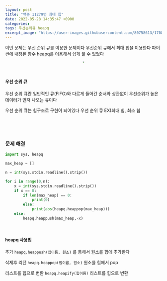 ```yaml
---
layout: post
title: "백준 11279번 최대 힙"
date: 2022-05-28 14:35:47 +0900
categories:
tags: 우선순위큐 heapq
excerpt_image: "https://user-images.githubusercontent.com/80758613/170829975-ec997051-e7b3-4bf3-a824-9b5a4bde66b3.png"
---
```


이번 문제는 우선 순위 큐를 이용한 문제이다 우선순위 큐에서 최대 힙을 이용한다 파이썬에 내장된 함수  heapq를 이용해서 쉽게 풀 수 있었다

<center>
<img src="https://user-images.githubusercontent.com/80758613/170829975-ec997051-e7b3-4bf3-a824-9b5a4bde66b3.png" style="zoom:30%;">
</center>

&nbsp;

#### 우선 순위 큐

우선 순위 큐란 일반적인 큐(FIFO)와 다르게 들어간 순서와 상관없이 우선순위가 높은 데이터가 먼저 나오는 큐이다

우선 순위 큐는 힙구조로 구현이 되어있다 우선 순위 큐 EX)최대 힙, 최소 힙

&nbsp;

&nbsp;

### 문제 해결

``` python
import sys, heapq

max_heap = []

n = int(sys.stdin.readline().strip())

for i in range(0,n):
    x = int(sys.stdin.readline().strip())
    if x == 0:
        if len(max_heap) == 0:
            print(0)
        else:
            print(abs(heapq.heappop(max_heap)))
    else:
        heapq.heappush(max_heap,-x)
```

&nbsp;

#### heapq 사용법

추가 `heapq.heappush(힙이름, 원소)` 를 통해서 원소를 힙에 추가한다

삭제후 리턴 `heapq.heappop(힙이름, 원소)` 원소를 힙에서 pop

리스트를 힙으로 변환 `heapq.heapify(힙이름)` 리스트를 힙으로 변환

